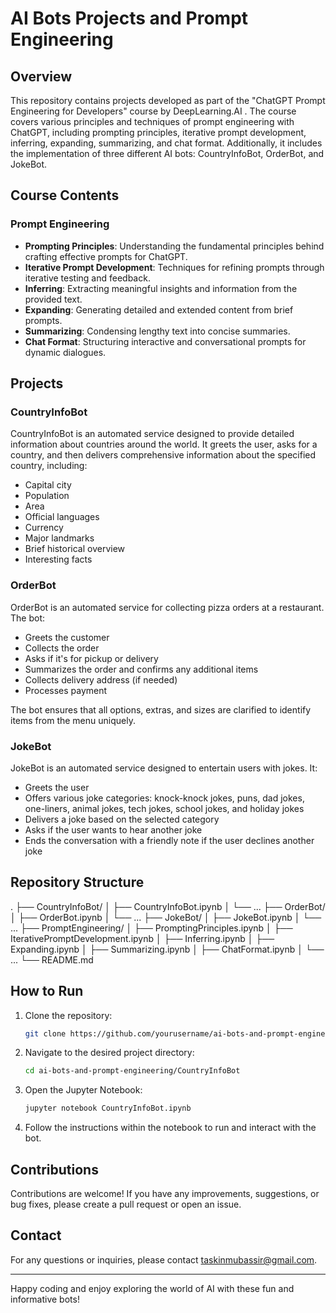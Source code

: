 # AI Bots Projects and Prompt Engineering 

## Overview

This repository contains projects developed as part of the "ChatGPT Prompt Engineering for Developers" course by DeepLearning.AI . The course covers various principles and techniques of prompt engineering with ChatGPT, including prompting principles, iterative prompt development, inferring, expanding, summarizing, and chat format. Additionally, it includes the implementation of three different AI bots: CountryInfoBot, OrderBot, and JokeBot.

## Course Contents

### Prompt Engineering
- **Prompting Principles**: Understanding the fundamental principles behind crafting effective prompts for ChatGPT.
- **Iterative Prompt Development**: Techniques for refining prompts through iterative testing and feedback.
- **Inferring**: Extracting meaningful insights and information from the provided text.
- **Expanding**: Generating detailed and extended content from brief prompts.
- **Summarizing**: Condensing lengthy text into concise summaries.
- **Chat Format**: Structuring interactive and conversational prompts for dynamic dialogues.

## Projects

### CountryInfoBot
CountryInfoBot is an automated service designed to provide detailed information about countries around the world. It greets the user, asks for a country, and then delivers comprehensive information about the specified country, including:
- Capital city
- Population
- Area
- Official languages
- Currency
- Major landmarks
- Brief historical overview
- Interesting facts

### OrderBot
OrderBot is an automated service for collecting pizza orders at a restaurant. The bot:
- Greets the customer
- Collects the order
- Asks if it's for pickup or delivery
- Summarizes the order and confirms any additional items
- Collects delivery address (if needed)
- Processes payment

The bot ensures that all options, extras, and sizes are clarified to identify items from the menu uniquely.

### JokeBot
JokeBot is an automated service designed to entertain users with jokes. It:
- Greets the user
- Offers various joke categories: knock-knock jokes, puns, dad jokes, one-liners, animal jokes, tech jokes, school jokes, and holiday jokes
- Delivers a joke based on the selected category
- Asks if the user wants to hear another joke
- Ends the conversation with a friendly note if the user declines another joke

## Repository Structure
.
├── CountryInfoBot/
│ ├── CountryInfoBot.ipynb
│ └── ...
├── OrderBot/
│ ├── OrderBot.ipynb
│ └── ...
├── JokeBot/
│ ├── JokeBot.ipynb
│ └── ...
├── PromptEngineering/
│ ├── PromptingPrinciples.ipynb
│ ├── IterativePromptDevelopment.ipynb
│ ├── Inferring.ipynb
│ ├── Expanding.ipynb
│ ├── Summarizing.ipynb
│ ├── ChatFormat.ipynb
│ └── ...
└── README.md



## How to Run

1. Clone the repository:
    ```sh
    git clone https://github.com/yourusername/ai-bots-and-prompt-engineering.git
    ```

2. Navigate to the desired project directory:
    ```sh
    cd ai-bots-and-prompt-engineering/CountryInfoBot
    ```

3. Open the Jupyter Notebook:
    ```sh
    jupyter notebook CountryInfoBot.ipynb
    ```

4. Follow the instructions within the notebook to run and interact with the bot.

## Contributions

Contributions are welcome! If you have any improvements, suggestions, or bug fixes, please create a pull request or open an issue.


## Contact

For any questions or inquiries, please contact [taskinmubassir@gmail.com](mailto:taskinmubassir@gmail.com).

---

Happy coding and enjoy exploring the world of AI with these fun and informative bots!


